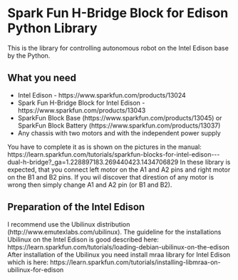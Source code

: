 <h1>Spark Fun H-Bridge Block for Edison Python Library</h1>

This is the library for controlling autonomous robot on the Intel Edison base by the Python.

<h2>What you need</h2>
<ul>
<li>Intel Edison - https://www.sparkfun.com/products/13024
<li>Spark Fun H-Bridge Block for Intel Edison - https://www.sparkfun.com/products/13043
<li>SparkFun Block Base (https://www.sparkfun.com/products/13045) or SparkFun Block Battery (https://www.sparkfun.com/products/13037)
<li>Any chassis with two motors and with the independent power supply
</ul>
You have to complete it as is shown on the pictures in the manual: https://learn.sparkfun.com/tutorials/sparkfun-blocks-for-intel-edison---dual-h-bridge?_ga=1.228897183.269440423.1434706829 
In these library is expected, that you connect left motor on the A1 and A2 pins and right motor on the B1 and B2 pins.
If you wil discover that direstion of any motor is wrong then simply change A1 and A2 pin (or B1 and B2).

<h2>Preparation of the Intel Edison</h2>
I recommend use the Ubilinux distribution (http://www.emutexlabs.com/ubilinux). The guideline for the installations Ubilinux on the Intel Edison is good described here: https://learn.sparkfun.com/tutorials/loading-debian-ubilinux-on-the-edison
After installation of the Ubilinux you need install mraa library for Intel Edison which is here: https://learn.sparkfun.com/tutorials/installing-libmraa-on-ubilinux-for-edison

